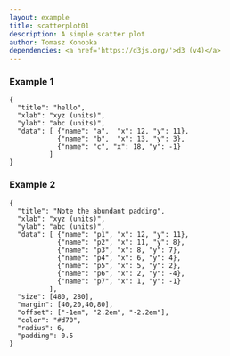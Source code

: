 ```yaml
---
layout: example
title: scatterplot01
description: A simple scatter plot
author: Tomasz Konopka
dependencies: <a href='https://d3js.org/'>d3 (v4)</a>
---
```


<script src="https://d3js.org/d3.v4.min.js"></script>


### Example 1

<pre class="example"><code class="makealive scatterplot01">{
  "title": "hello",
  "xlab": "xyz (units)",
  "ylab": "abc (units)",
  "data": [ {"name": "a",  "x": 12, "y": 11}, 
            {"name": "b",  "x": 13, "y": 3}, 
            {"name": "c", "x": 18, "y": -1}
          ]
}
</code></pre>

### Example 2

<pre class="example"><code class="makealive scatterplot01">{
  "title": "Note the abundant padding",
  "xlab": "xyz (units)",
  "ylab": "abc (units)",
  "data": [ {"name": "p1", "x": 12, "y": 11}, 
            {"name": "p2", "x": 11, "y": 8}, 
            {"name": "p3", "x": 8, "y": 7}, 
            {"name": "p4", "x": 6, "y": 4}, 
            {"name": "p5", "x": 5, "y": 2}, 
            {"name": "p6", "x": 2, "y": -4}, 
            {"name": "p7", "x": 1, "y": -1}
          ],
  "size": [480, 280],
  "margin": [40,20,40,80],
  "offset": ["-1em", "2.2em", "-2.2em"],
  "color": "#d70",
  "radius": 6,
  "padding": 0.5
}
</code></pre>
